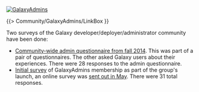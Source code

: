<div class='center'><a href='/src/community/galaxy-admins/index.md'><img src="/src/images/logos/GalaxyAdmins.png" alt="GalaxyAdmins" /></a></div>

{{> Community/GalaxyAdmins/LinkBox }}

Two surveys of the Galaxy developer/deployer/administrator community have been done:

* [Community-wide admin questionnaire from fall 2014](/src/community/galaxy-admins/surveys/2014/index.md). This was part of a pair of questionnaires.  The other asked Galaxy users about their experiences.  There were 28 responses to the admin questionnaire.
* [Initial survey](/src/community/galaxy-admins/surveys/2012/index.md) of GalaxyAdmins membership as part of the group's launch, an online survey was [sent out in May](/src/news/galaxy-czars-survey/index.md).  There were 31 total responses.

